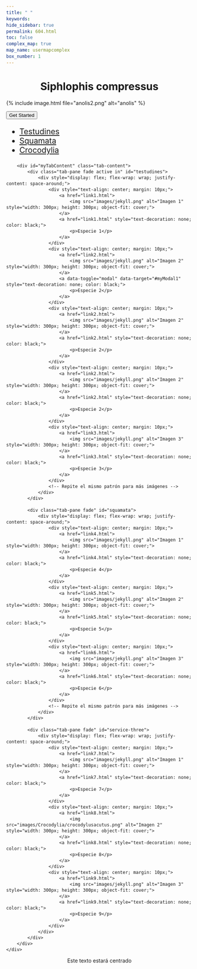 ```yaml
---
title: " "
keywords: 
hide_sidebar: true
permalink: 604.html
toc: false
complex_map: true
map_name: usermapcomplex
box_number: 1
---
```

<center> <h1><strong>Siphlophis compressus</strong></h1> </center>

{% include image.html file="anolis2.png" alt="anolis" %}


<button type="button" class="btn btn-default btn-lg modalButton1 active" data-toggle="modal" data-target="#myModal1">Get Started</button>
<!-- Service Tabs -->
<div class="row">
    <!--<div class="col-lg-12">
        <center> 
            <h2><strong>Explora las especies</strong></h2> 
        </center>
    </div>-->
    <div class="col-lg-12">
        <ul id="myTab" class="nav nav-tabs nav-justified" style="font-size: 1.5em;">
            <li class="active"><a href="#testudines" data-toggle="tab"><i class="fa fa-tree"></i> Testudines</a></li>
            <li><a href="#squamata" data-toggle="tab"><i class="fa fa-snake"></i> Squamata</a></li>
            <li><a href="#service-three" data-toggle="tab"><i class="fa fa-support"></i> Crocodylia</a></li>
        </ul>

        <div id="myTabContent" class="tab-content">
            <div class="tab-pane fade active in" id="testudines">
                <div style="display: flex; flex-wrap: wrap; justify-content: space-around;">
                    <div style="text-align: center; margin: 10px;">
                        <a href="link1.html">
                            <img src="images/jekyll.png" alt="Imagen 1" style="width: 300px; height: 300px; object-fit: cover;">
                        </a>
                        <a href="link1.html" style="text-decoration: none; color: black;">
                            <p>Especie 1</p>
                        </a>
                    </div>
                    <div style="text-align: center; margin: 10px;">
                        <a href="link2.html">
                            <img src="images/jekyll.png" alt="Imagen 2" style="width: 300px; height: 300px; object-fit: cover;">
                        </a>
                        <a data-toggle="modal" data-target="#myModal1" style="text-decoration: none; color: black;">
                            <p>Especie 2</p>
                        </a>
                    </div>
                    <div style="text-align: center; margin: 10px;">
                        <a href="link2.html">
                            <img src="images/jekyll.png" alt="Imagen 2" style="width: 300px; height: 300px; object-fit: cover;">
                        </a>
                        <a href="link2.html" style="text-decoration: none; color: black;">
                            <p>Especie 2</p>
                        </a>
                    </div>
                    <div style="text-align: center; margin: 10px;">
                        <a href="link2.html">
                            <img src="images/jekyll.png" alt="Imagen 2" style="width: 300px; height: 300px; object-fit: cover;">
                        </a>
                        <a href="link2.html" style="text-decoration: none; color: black;">
                            <p>Especie 2</p>
                        </a>
                    </div>                                        
                    <div style="text-align: center; margin: 10px;">
                        <a href="link3.html">
                            <img src="images/jekyll.png" alt="Imagen 3" style="width: 300px; height: 300px; object-fit: cover;">
                        </a>
                        <a href="link3.html" style="text-decoration: none; color: black;">
                            <p>Especie 3</p>
                        </a>
                    </div>
                    <!-- Repite el mismo patrón para más imágenes -->
                </div>
            </div>

            <div class="tab-pane fade" id="squamata">
                <div style="display: flex; flex-wrap: wrap; justify-content: space-around;">
                    <div style="text-align: center; margin: 10px;">
                        <a href="link4.html">
                            <img src="images/jekyll.png" alt="Imagen 1" style="width: 300px; height: 300px; object-fit: cover;">
                        </a>
                        <a href="link4.html" style="text-decoration: none; color: black;">
                            <p>Especie 4</p>
                        </a>
                    </div>
                    <div style="text-align: center; margin: 10px;">
                        <a href="link5.html">
                            <img src="images/jekyll.png" alt="Imagen 2" style="width: 300px; height: 300px; object-fit: cover;">
                        </a>
                        <a href="link5.html" style="text-decoration: none; color: black;">
                            <p>Especie 5</p>
                        </a>
                    </div>
                    <div style="text-align: center; margin: 10px;">
                        <a href="link6.html">
                            <img src="images/jekyll.png" alt="Imagen 3" style="width: 300px; height: 300px; object-fit: cover;">
                        </a>
                        <a href="link6.html" style="text-decoration: none; color: black;">
                            <p>Especie 6</p>
                        </a>
                    </div>
                    <!-- Repite el mismo patrón para más imágenes -->
                </div>
            </div>

            <div class="tab-pane fade" id="service-three">
                <div style="display: flex; flex-wrap: wrap; justify-content: space-around;">
                    <div style="text-align: center; margin: 10px;">
                        <a href="link7.html">
                            <img src="images/jekyll.png" alt="Imagen 1" style="width: 300px; height: 300px; object-fit: cover;">
                        </a>
                        <a href="link7.html" style="text-decoration: none; color: black;">
                            <p>Especie 7</p>
                        </a>
                    </div>
                    <div style="text-align: center; margin: 10px;">
                        <a href="link8.html">
                            <img src="images/Crocodylia/crocodylusacutus.png" alt="Imagen 2" style="width: 300px; height: 300px; object-fit: cover;">
                        </a>
                        <a href="link8.html" style="text-decoration: none; color: black;">
                            <p>Especie 8</p>
                        </a>
                    </div>
                    <div style="text-align: center; margin: 10px;">
                        <a href="link9.html">
                            <img src="images/jekyll.png" alt="Imagen 3" style="width: 300px; height: 300px; object-fit: cover;">
                        </a>
                        <a href="link9.html" style="text-decoration: none; color: black;">
                            <p>Especie 9</p>
                        </a>
                    </div>
                </div>
            </div>
        </div>
    </div>
</div>


<p align="center">Este texto estará centrado</p>


<link type="image/png" sizes="16x16" rel="icon" href=".../icons8-turtle-color-16.png">


